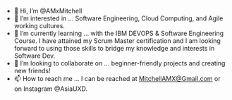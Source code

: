 - 👋 Hi, I’m @AMxMitchell
- 👀 I’m interested in ... Software Engineering, Cloud Computing, and Agile working cultures.
- 🌱 I’m currently learning ... with the IBM DEVOPS & Software Engineering Course. I have attained my Scrum Master certification and I am looking forward to using those skills to bridge my knowledge and interests in Software Dev.
- 💞️ I’m looking to collaborate on ... beginner-friendly projects and creating new friends!
- 📫 How to reach me ... I can be reached at MitchellAMX@Gmail.com or on Instagram @AsiaUXD. 

<!---
AMxMitchell/AMxMitchell is a ✨ special ✨ repository because its `README.md` (this file) appears on your GitHub profile.
You can click the Preview link to take a look at your changes.
--->
